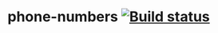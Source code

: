 # phone-numbers [![Build status](https://ci.appveyor.com/api/projects/status/yn56ly77r2p0t980/branch/main?svg=true)](https://ci.appveyor.com/project/barsich/phone-numbers/branch/main)